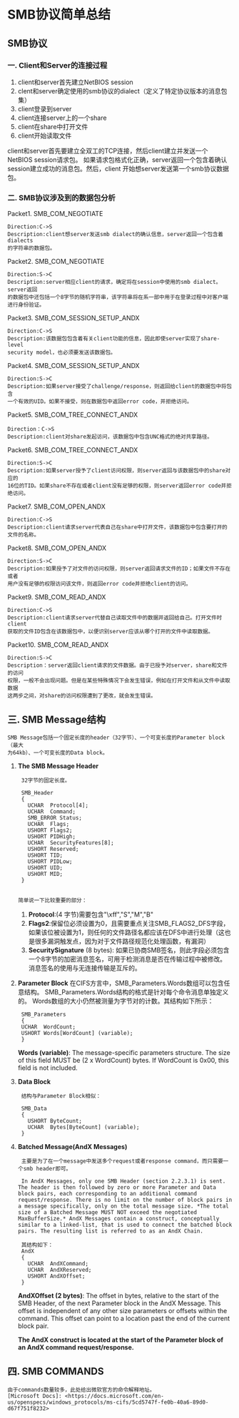 # SMB协议简单总结


##	SMB协议

### 一. Client和Server的连接过程
1. client和server首先建立NetBIOS session
2. clent和server确定使用的smb协议的dialect（定义了特定协议版本的消息包集）
3. client登录到server
4. client连接server上的一个share
5. client在share中打开文件
6. client开始读取文件

client和server首先要建立全双工的TCP连接，然后client建立并发送一个NetBIOS session请求包。
如果请求包格式化正确，server返回一个包含着确认session建立成功的消息包。然后，client
开始想server发送第一个smb协议数据包。

### 二. SMB协议涉及到的数据包分析

Packet1. SMB_COM_NEGOTIATE

    Direction:C->S
    Description:client想server发送smb dialect的确认信息，server返回一个包含着dialects
    的字符串的数据包。

Packet2. SMB_COM_NEGOTIATE

    Direction:S->C
    Description:server相应client的请求，确定将在session中使用的smb dialect。server返回
    的数据包中还包括一个8字节的随机字符串，该字符串将在系一部中用于在登录过程中对客户端
    进行身份验证。

Packet3. SMB_COM_SESSION_SETUP_ANDX

    Direction:C->S
    Description:该数据包包含着有关client功能的信息，因此即使server实现了share-level
    security model，也必须要发送该数据包。

Packet4. SMB_COM_SESSION_SETUP_ANDX

    Direction:S->C
    Description:如果server接受了challenge/response，则返回给client的数据包中将包含
    一个有效的UID。如果不接受，则在数据包中返回error code，并拒绝访问。


Packet5. SMB_COM_TREE_CONNECT_ANDX

    Direction：C->S
    Description:client对share发起访问，该数据包中包含UNC格式的绝对共享路径。

Packet6. SMB_COM_TREE_CONNECT_ANDX

    Direction:S->C
    Description:如果server授予了client访问权限，则server返回与该数据包中的share对应的
    16位的TID。如果share不存在或者client没有足够的权限，则server返回error code并拒绝访问。

Packet7. SMB_COM_OPEN_ANDX

    Direction:C->S
    Description:client请求server代表自己在share中打开文件，该数据包中包含要打开的文件的名称。

Packet8. SMB_COM_OPEN_ANDX

    Direction:S->C
    Description:如果授予了对文件的访问权限，则server返回请求文件的ID；如果文件不存在或者
    用户没有足够的权限访问该文件，则返回error code并拒绝client的访问。


Packet9. SMB_COM_READ_ANDX

    Direction:C->S
    Description:client请求server代替自己读取文件中的数据并返回给自己。打开文件时client
    获取的文件ID包含在该数据包中，以便识别server应该从哪个打开的文件中读取数据。

Packet10. SMB_COM_READ_ANDX

    Direction:S->C
    Description：server返回client请求的文件数据。由于已授予对server，share和文件的访问
    权限，一般不会出现问题。但是在某些特殊情况下会发生错误，例如在打开文件和从文件中读取数据
    这两步之间，对share的访问权限遭到了更改，就会发生错误。

## 三. SMB Message结构

    SMB Message包括一个固定长度的header（32字节）、一个可变长度的Parameter block（最大
    为64kb）、一个可变长度的Data block。


1. **The SMB Message Header**

        32字节的固定长度。

        SMB_Header
        {
          UCHAR  Protocol[4];
          UCHAR  Command;
          SMB_ERROR Status;
          UCHAR  Flags;
          USHORT Flags2;
          USHORT PIDHigh;
          UCHAR  SecurityFeatures[8];
          USHORT Reserved;
          USHORT TID;
          USHORT PIDLow;
          USHORT UID;
          USHORT MID;
        }


       简单说一下比较重要的部分：

    1. **Protocol**:(4 字节)需要包含"\xff","S","M","B"
    2. **Flags2**:保留位必须设置为0，且需要重点关注SMB_FLAGS2_DFS字段，如果该位被设置为1，则任何的文件路径名都应该在DFS中进行处理（这也是很多漏洞触发点，因为对于文件路径规范化处理函数，有漏洞）
    3. **SecuritySignature** (8 bytes): 如果已协商SMB签名，则此字段必须包含一个8字节的加密消息签名，可用于检测消息是否在传输过程中被修改。 消息签名的使用与无连接传输是互斥的。


2. **Parameter Block**
      在CIFS方言中，SMB_Parameters.Words数组可以包含任意结构。 SMB_Parameters.Words结构的格式是针对每个命令消息单独定义的。 Words数组的大小仍然被测量为字节对的计数。其结构如下所示：

        SMB_Parameters
        {
        UCHAR  WordCount;
        USHORT Words[WordCount] (variable);
        }

      **Words (variable)**: The message-specific parameters structure. The size of this field MUST be (2 x WordCount) bytes. If WordCount is 0x00, this field is not included.


3. **Data Block**

        结构与Parameter Block相似：

        SMB_Data
        {
          USHORT ByteCount;
          UCHAR  Bytes[ByteCount] (variable);
        }


4. **Batched Message(AndX Messages)**

        主要是为了在一个message中发送多个request或者response command，而只需要一个smb header即可。

        In AndX Messages, only one SMB Header (section 2.2.3.1) is sent. The header is then followed by zero or more Parameter and Data block pairs, each corresponding to an additional command request/response. There is no limit on the number of block pairs in a message specifically, only on the total message size. *The total size of a Batched Message MUST NOT exceed the negotiated MaxBufferSize.* AndX Messages contain a construct, conceptually similar to a linked-list, that is used to connect the batched block pairs. The resulting list is referred to as an AndX Chain.

        其结构如下：
        AndX
        {
          UCHAR  AndXCommand;
          UCHAR  AndXReserved;
          USHORT AndXOffset;
        }


    **AndXOffset (2 bytes)**: The offset in bytes, relative to the start of the SMB Header, of the next Parameter block in the AndX Message. This offset is independent of any other size parameters or offsets within the command. This offset can point to a location past the end of the current block pair.

    **The AndX construct is located at the start of the Parameter block of an AndX command request/response.**



## 四. SMB COMMANDS

    由于commands数量较多，此处给出微软官方的命令解释地址。
    [Microsoft Docs]: <https://docs.microsoft.com/en-us/openspecs/windows_protocols/ms-cifs/5cd5747f-fe0b-40a6-89d0-d67f751f8232>



​        


